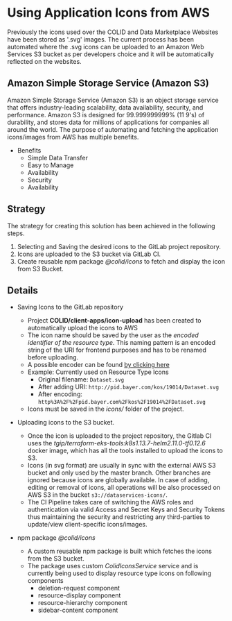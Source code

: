 # Using Application Icons from AWS

Previously the icons used over the COLID and Data Marketplace Websites have been stored as '.svg' images.
The current process has been automated where the .svg icons can be uploaded to an Amazon Web Services S3 bucket as per developers choice and it will be automatically reflected on the websites. 

## Amazon Simple Storage Service (Amazon S3)

Amazon Simple Storage Service (Amazon S3) is an object storage service that offers industry-leading scalability, data availability, security, and performance. Amazon S3 is designed for 99.999999999% (11 9's) of durability, and stores data for millions of applications for companies all around the world.
The purpose of automating and fetching the application icons/images from AWS has multiple benefits.
* Benefits
  * Simple Data Transfer
  * Easy to Manage
  * Availability
  * Security
  * Availability  

## Strategy

The strategy for creating this solution has been achieved in the following steps.
1. Selecting and Saving the desired icons to the GitLab project repository.
2. Icons are uploaded to the S3 bucket via GitLab CI.
3. Create reusable npm package *@colid/icons* to fetch and display the icon from S3 Bucket.

## Details

*  Saving Icons to the GitLab repository
     - Project **COLID/client-apps/icon-upload** has been created to automatically upload the icons to AWS
     - The icon name should be saved by the user as the *encoded identifier of the resource type*. This naming pattern is an encoded string of the URI for frontend purposes and has to be renamed before uploading. 
     - A possible encoder can be found [by clicking here](https://meyerweb.com/eric/tools/dencoder/)
     - Example: Currently used on Resource Type Icons
        * Original filename: `Dataset.svg`
        * After adding URI: `http://pid.bayer.com/kos/19014/Dataset.svg`
        * After encoding: `http%3A%2F%2Fpid.bayer.com%2Fkos%2F19014%2FDataset.svg`  
     - Icons must be saved in the *icons/* folder of the project.

*  Uploading icons to the S3 bucket.
     - Once the icon is uploaded to the project repository, the Gitlab CI uses the *tgip/terraform-eks-tools:k8s1.13.7-helm2.11.0-tf0.12.6* docker image, which has all the tools installed to upload the icons to S3.
     - Icons (in svg format) are usually in sync with the external AWS S3 bucket and only used by the master branch. Other branches are ignored because icons are globally available. In case of adding, editing or removal of icons, all operations will be also processed on AWS S3 in the bucket `s3://dataservices-icons/`.
     - The CI Pipeline takes care of switching the AWS roles and authentication via valid Access and Secret Keys and Security Tokens thus maintaining the security and restricting any third-parties to update/view client-specific icons/images. 

*  npm package *@colid/icons*
    - A custom reusable npm package is built which fetches the icons from the S3 bucket.
    - The package uses custom *ColidIconsService* service and is currently being used to display resource type icons on following components
        * deletion-request component
        * resource-display component
        * resource-hierarchy component
        * sidebar-content component
